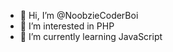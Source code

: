 - 👋 Hi, I’m @NoobzieCoderBoi
- 👀 I’m interested in PHP
- 🌱 I’m currently learning JavaScript

<!---
NoobzieCoderBoi/NoobzieCoderBoi is a ✨ special ✨ repository because its `README.md` (this file) appears on your GitHub profile.
You can click the Preview link to take a look at your changes.
--->
